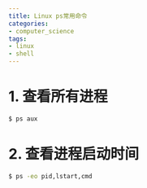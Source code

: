```yaml
---
title: Linux ps常用命令
categories:
- computer_science
tags:
- linux
- shell
---
```


# 1. 查看所有进程

```bash
$ ps aux
```

# 2. 查看进程启动时间

```bash
$ ps -eo pid,lstart,cmd
```